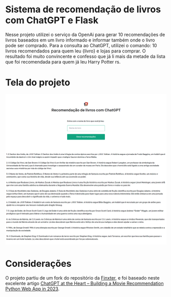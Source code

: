 # Sistema de recomendação de livros com ChatGPT e Flask

Nesse projeto utilizei o serviço da OpenAi para gerar 10 recomendações de livros baseados em um livro informado e informar também onde o livro pode ser comprado. Para a consulta ao ChatGPT, utilizei o comando: 10 livros recomendados para quem leu {livro} e lojas para comprar. O resultado foi muito convincente e confesso que já li mais da metade da lista que foi recomendada para quem já leu Harry Potter rs.

# Tela do projeto

![](https://github.com/Recommenda-IA/recomendacao-de-livros-com-chatgpt/blob/main/assets/Recomenda%C3%A7%C3%A3o-de-livros-com-OpenAI.png)

# Considerações

O projeto partiu de um fork do repositório da [Finxter](https://github.com/finxter/vercel-openai), e foi baseado neste excelente artigo [ChatGPT at the Heart – Building a Movie Recommendation Python Web App in 2023](https://blog.finxter.com/building-a-movie-recommendation-app-with-chatgpt/?tl_inbound=1&tl_target_all=1&tl_form_type=1&tl_period_type=3).
